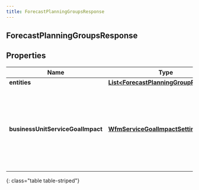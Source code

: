 ```yaml
---
title: ForecastPlanningGroupsResponse
---
```

## ForecastPlanningGroupsResponse


## Properties

| Name | Type | Description | Notes |
| ------------ | ------------- | ------------- | ------------- |
| **entities** | <!----><!---->[**List&lt;ForecastPlanningGroupResponse&gt;**](ForecastPlanningGroupResponse.html)<!----> |  |  [optional] |
| **businessUnitServiceGoalImpact** | <!----><!---->[**WfmServiceGoalImpactSettings**](WfmServiceGoalImpactSettings.html)<!----> | A snapshot of a business unit’s service goal impact settings taken at forecast generation time. |  [optional] |
{: class="table table-striped"}



